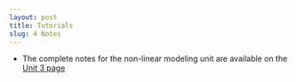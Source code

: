 ```yaml
---
layout: post
title: Tutorials
slug: 4 Notes
---
```


* The complete notes for the non-linear modeling unit are available on the [Unit 3 page](/nonlinear.html)
